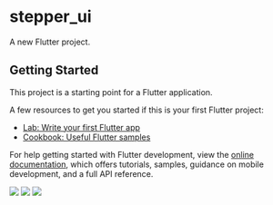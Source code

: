# stepper_ui

A new Flutter project.

## Getting Started

This project is a starting point for a Flutter application.

A few resources to get you started if this is your first Flutter project:

- [Lab: Write your first Flutter app](https://docs.flutter.dev/get-started/codelab)
- [Cookbook: Useful Flutter samples](https://docs.flutter.dev/cookbook)

For help getting started with Flutter development, view the
[online documentation](https://docs.flutter.dev/), which offers tutorials,
samples, guidance on mobile development, and a full API reference.
<p>
<img src="https://user-images.githubusercontent.com/116251590/226593225-df743c1f-1bce-4fd5-b895-89b1faff0f5b.PNG">
<img src="https://user-images.githubusercontent.com/116251590/226593380-e203ca3a-4aa7-434f-964a-6c8fef43a814.PNG">
<img src="https://user-images.githubusercontent.com/116251590/226593541-1c90dfe9-4c53-4101-8288-1f539d6d5ee0.PNG">
</p>
  
  
